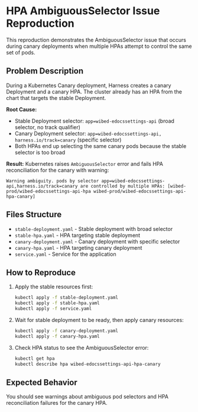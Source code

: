# HPA AmbiguousSelector Issue Reproduction

This reproduction demonstrates the AmbiguousSelector issue that occurs during canary deployments when multiple HPAs attempt to control the same set of pods.

## Problem Description

During a Kubernetes Canary deployment, Harness creates a canary Deployment and a canary HPA. The cluster already has an HPA from the chart that targets the stable Deployment. 

**Root Cause:**
- Stable Deployment selector: `app=wibed-edocssettings-api` (broad selector, no track qualifier)
- Canary Deployment selector: `app=wibed-edocssettings-api, harness.io/track=canary` (specific selector)
- Both HPAs end up selecting the same canary pods because the stable selector is too broad

**Result:**
Kubernetes raises `AmbiguousSelector` error and fails HPA reconciliation for the canary with warning:
```
Warning ambiguity. pods by selector app=wibed-edocssettings-api,harness.io/track=canary are controlled by multiple HPAs: [wibed-prod/wibed-edocssettings-api-hpa wibed-prod/wibed-edocssettings-api-hpa-canary]
```

## Files Structure

- `stable-deployment.yaml` - Stable deployment with broad selector
- `stable-hpa.yaml` - HPA targeting stable deployment
- `canary-deployment.yaml` - Canary deployment with specific selector  
- `canary-hpa.yaml` - HPA targeting canary deployment
- `service.yaml` - Service for the application

## How to Reproduce

1. Apply the stable resources first:
   ```bash
   kubectl apply -f stable-deployment.yaml
   kubectl apply -f stable-hpa.yaml
   kubectl apply -f service.yaml
   ```

2. Wait for stable deployment to be ready, then apply canary resources:
   ```bash
   kubectl apply -f canary-deployment.yaml
   kubectl apply -f canary-hpa.yaml
   ```

3. Check HPA status to see the AmbiguousSelector error:
   ```bash
   kubectl get hpa
   kubectl describe hpa wibed-edocssettings-api-hpa-canary
   ```

## Expected Behavior

You should see warnings about ambiguous pod selectors and HPA reconciliation failures for the canary HPA.
